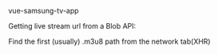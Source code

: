 vue-samsung-tv-app

Getting live stream url from a Blob API:

Find the first (usually) .m3u8 path from the network tab(XHR)
